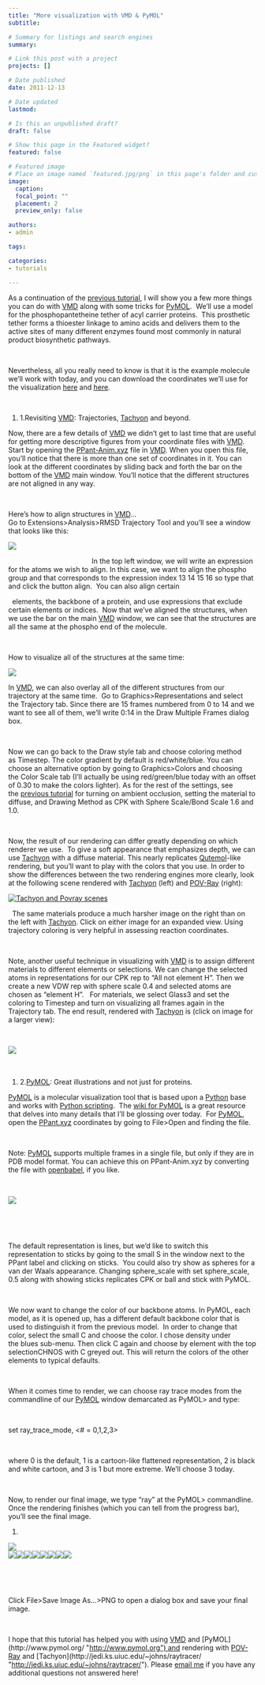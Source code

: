 ```yaml
---
title: "More visualization with VMD & PyMOL"
subtitle: 

# Summary for listings and search engines
summary: 

# Link this post with a project
projects: []

# Date published
date: 2011-12-13

# Date updated
lastmod: 

# Is this an unpublished draft?
draft: false

# Show this page in the Featured widget?
featured: false

# Featured image
# Place an image named `featured.jpg/png` in this page's folder and customize its options here.
image:
  caption: 
  focal_point: ""
  placement: 2
  preview_only: false

authors:
- admin

tags:

categories:
- tutorials

---
```

As a continuation of the [previous tutorial](visualizing-vmd-rendering-pov-ray "Visualizing with VMD & Rendering with POVray"), I will show you a few more things you can do with [VMD](http://www.ks.uiuc.edu/Research/vmd/ "http://www.ks.uiuc.edu/Research/vmd/") along with some tricks for [PyMOL](http://www.pymol.org/ "http://www.pymol.org").  We’ll use a model for the phosphopantetheine tether of acyl carrier proteins.  This prosthetic tether forms a thioester linkage to amino acids and delivers them to the active sites of many different enzymes found most commonly in natural product biosynthetic pathways.  


 


Nevertheless, all you really need to know is that it is the example molecule we’ll work with today, and you can download the coordinates we’ll use for the visualization [here](../sites/default/files/Tutorials/PPant-Anim.xyz "PPant-Anim.xyz") and [here](../sites/default/files/Tutorials/PPant.xyz "PPant.xyz").


 


1. 1.Revisiting [VMD](http://www.ks.uiuc.edu/Research/vmd/ "http://www.ks.uiuc.edu/Research/vmd/"): Trajectories, [Tachyon](http://jedi.ks.uiuc.edu/~johns/raytracer/ "http://jedi.ks.uiuc.edu/~johns/raytracer/") and beyond.

Now, there are a few details of [VMD](http://www.ks.uiuc.edu/Research/vmd/ "http://www.ks.uiuc.edu/Research/vmd/") we didn’t get to last time that are useful for getting more descriptive figures from your coordinate files with [VMD](http://www.ks.uiuc.edu/Research/vmd/ "http://www.ks.uiuc.edu/Research/vmd/").  Start by opening the [PPant-Anim.xyz](../sites/default/files/Tutorials/PPant-Anim.xyz "PPant-Anim.xyz") file in [VMD](http://www.ks.uiuc.edu/Research/vmd/ "http://www.ks.uiuc.edu/Research/vmd/"). When you open this file, you’ll notice that there is more than one set of coordinates in it. You can look at the different coordinates by sliding back and forth the bar on the bottom of the [VMD](http://www.ks.uiuc.edu/Research/vmd/ "http://www.ks.uiuc.edu/Research/vmd/") main window. You’ll notice that the different structures are not aligned in any way.


 


Here’s how to align structures in [VMD](http://www.ks.uiuc.edu/Research/vmd/ "http://www.ks.uiuc.edu/Research/vmd/")...  
Go to Extensions>Analysis>RMSD Trajectory Tool and you’ll see a window that looks like this:



![](../sites/default/files/droppedImage_0.png)

  
 
 
 
 
 
 
 
 
 
 
 
 
 
 
 
 
 
 
 
 
In the top left window, we will write an expression for the atoms we wish to align. In this case, we want to align the phospho group and that corresponds to the expression index 13 14 15 16 so type that and click the button align.  You can also align certain 

 
elements, the backbone of a protein, and use expressions that exclude certain elements or indices.  Now that we’ve aligned the structures, when we use the bar on the main [VMD](http://www.ks.uiuc.edu/Research/vmd/ "http://www.ks.uiuc.edu/Research/vmd/") window, we can see that the structures are all the same at the phospho end of the molecule.  


 


How to visualize all of the structures at the same time:


![](../sites/default/files/droppedImage_1_0.png)


In [VMD](http://www.ks.uiuc.edu/Research/vmd/ "http://www.ks.uiuc.edu/Research/vmd/"), we can also overlay all of the different structures from our trajectory at the same time.  Go to Graphics>Representations and select the Trajectory tab. Since there are 15 frames numbered from 0 to 14 and we want to see all of them, we’ll write 0:14 in the Draw Multiple Frames dialog box.


 


Now we can go back to the Draw style tab and choose coloring method as Timestep. The color gradient by default is red/white/blue. You can choose an alternative option by going to Graphics>Colors and choosing the Color Scale tab (I’ll actually be using red/green/blue today with an offset of 0.30 to make the colors lighter). As for the rest of the settings, see the [previous tutorial](visualizing-vmd-rendering-pov-ray "Visualizing with VMD & rendering with POV-ray") for turning on ambient occlusion, setting the material to diffuse, and Drawing Method as CPK with Sphere Scale/Bond Scale 1.6 and 1.0.  


 


Now, the result of our rendering can differ greatly depending on which renderer we use.  To give a soft appearance that emphasizes depth, we can use [Tachyon](http://jedi.ks.uiuc.edu/~johns/raytracer/ "http://jedi.ks.uiuc.edu/~johns/raytracer/") with a diffuse material. This nearly replicates [Qutemol](http://qutemol.sourceforge.net/ "http://qutemol.sourceforge.net/")-like rendering, but you’ll want to play with the colors that you use. In order to show the differences between the two rendering engines more clearly, look at the following scene rendered with [Tachyon](http://jedi.ks.uiuc.edu/~johns/raytracer/ "http://jedi.ks.uiuc.edu/~johns/raytracer/") (left) and [POV-Ray](http://www.povray.org/ "http://www.povray.org/") (right): 


  
[![Tachyon and Povray scenes](/sites/default/files/scenes-tachpov.jpg "Tachyon and Povray scenes")](/sites/default/files/scenes-tachpov.png "Tachyon and Povray scenes zoom")  
   

 
The same materials produce a much harsher image on the right than on the left with [Tachyon](http://jedi.ks.uiuc.edu/~johns/raytracer/ "http://jedi.ks.uiuc.edu/~johns/raytracer/"). Click on either image for an expanded view. Using trajectory coloring is very helpful in assessing reaction coordinates.  

 


Note, another useful technique in visualizing with [VMD](http://www.ks.uiuc.edu/Research/vmd/ "http://www.ks.uiuc.edu/Research/vmd/") is to assign different materials to different elements or selections. We can change the selected atoms in representations for our CPK rep to “All not element H”. Then we create a new VDW rep with sphere scale 0.4 and selected atoms are chosen as “element H”.   For materials, we select Glass3 and set the coloring to Timestep and turn on visualizing all frames again in the Trajectory tab. The end result, rendered with [Tachyon](http://jedi.ks.uiuc.edu/~johns/raytracer/ "http://jedi.ks.uiuc.edu/~johns/raytracer/") is (click on image for a larger view):


 




[![](../sites/default/files/vis-with-ghost-tach.jpg)](../sites/default/files/vis-with-ghost-tach.png)
 


 


1. 2.[PyMOL](http://www.pymol.org/ "http://www.pymol.org"): Great illustrations and not just for proteins.

[PyMOL](http://www.pymol.org/ "http://www.pymol.org") is a molecular visualization tool that is based upon a [Python](http://python.org/ "http://python.org/") base and works with [Python scripting](http://www.pymolwiki.org/index.php/Launching_PyMOL#Launching_Python_scripts "http://www.pymolwiki.org/index.php/Launching_PyMOL#Launching_Python_scripts").  The [wiki for PyMOL](http://www.pymolwiki.org/ "http://www.pymolwiki.org") is a great resource that delves into many details that I’ll be glossing over today.  For [PyMOL](http://www.pymol.org/ "http://www.pymol.org"), open the [PPant.xyz](../sites/default/files/Tutorials/PPant.xyz "PPant.xyz") coordinates by going to File>Open and finding the file.   



 


Note: [PyMOL](http://www.pymol.org/ "http://www.pymol.org") supports multiple frames in a single file, but only if they are in PDB model format. You can achieve this on PPant-Anim.xyz by converting the file with [openbabel](http://openbabel.org/wiki/Main_Page "http://openbabel.org/wiki/Main_Page"), if you like.  



 


![](../sites/default/files/droppedImage_0.jpg)


 


 


The default representation is lines, but we’d like to switch this representation to sticks by going to the small S in the window next to the PPant label and clicking on sticks.  You could also try show as spheres for a van der Waals appearance. Changing sphere\_scale with set sphere\_scale, 0.5 along with showing sticks replicates CPK or ball and stick with PyMOL.  

 


We now want to change the color of our backbone atoms. In PyMOL, each model, as it is opened up, has a different default backbone color that is used to distinguish it from the previous model.  In order to change that color, select the small C and choose the color. I chose density under the blues sub-menu. Then click C again and choose by element with the top selectionCHNOS with C greyed out. This will return the colors of the other elements to typical defaults. 


 


When it comes time to render, we can choose ray trace modes from the commandline of our [PyMOL](http://www.pymol.org/ "http://www.pymol.org") window demarcated as PyMOL> and type:  



 


set ray\_trace\_mode, <# = 0,1,2,3> 


 


where 0 is the default, 1 is a cartoon-like flattened representation, 2 is black and white cartoon, and 3 is 1 but more extreme. We’ll choose 3 today.   



 


Now, to render our final image, we type “ray” at the PyMOL> commandline. Once the rendering finishes (which you can tell from the progress bar), you’ll see the final image.  



1. 


![](/sites/default/files/pymol-ppant.png)  
![](../sites/default/files/Modern_C_TL.png)![](../sites/default/files/Modern_C_BL.png)![](../sites/default/files//Modern_C_TR.png)![](../sites/default/files/Modern_C_BR.png)![](../sites/default/files/Modern_S_L.png)![](../sites/default/files/Modern_S_R.png)![](../sites/default/files/Modern_S_T.png)![](../sites/default/files/Modern_S_B.png)

 


 


Click File>Save Image As...>PNG to open a dialog box and save your final image.


 


I hope that this tutorial has helped you with using [VMD](http://www.ks.uiuc.edu/Research/vmd/ "http://www.ks.uiuc.edu/Research/vmd/") and [PyMOL](http://www.pymol.org/ "http://www.pymol.org") and rendering with [POV-Ray](http://www.povray.org/ "http://www.povray.org/") and [Tachyon](http://jedi.ks.uiuc.edu/~johns/raytracer/ "http://jedi.ks.uiuc.edu/~johns/raytracer/"). Please [email me](mailto:hjkulik@mit.edu?subject=Questions%20about%202nd%20rendering%20tutorial "mailto:hjkulik@mit.edu?subject=Questions about 2nd rendering tutorial") if you have any additional questions not answered here!


